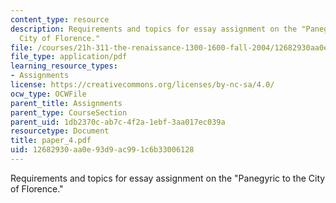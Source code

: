 ```yaml
---
content_type: resource
description: Requirements and topics for essay assignment on the "Panegyric to the
  City of Florence."
file: /courses/21h-311-the-renaissance-1300-1600-fall-2004/12682930aa0e93d9ac991c6b33006128_paper_4.pdf
file_type: application/pdf
learning_resource_types:
- Assignments
license: https://creativecommons.org/licenses/by-nc-sa/4.0/
ocw_type: OCWFile
parent_title: Assignments
parent_type: CourseSection
parent_uid: 1db2370c-ab7c-4f2a-1ebf-3aa017ec039a
resourcetype: Document
title: paper_4.pdf
uid: 12682930-aa0e-93d9-ac99-1c6b33006128
---
```

Requirements and topics for essay assignment on the "Panegyric to the City of Florence."